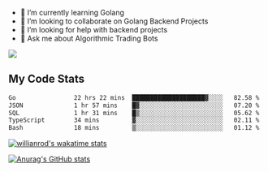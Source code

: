 
- 🌱 I’m currently learning Golang
- 👯 I’m looking to collaborate on Golang Backend Projects
- 🤔 I’m looking for help with backend projects
- 💬 Ask me about Algorithmic Trading Bots

![](https://github-profile-trophy.vercel.app/?username=kevinbarrero)

## My Code Stats

<!--START_SECTION:waka-->

```txt
Go                22 hrs 22 mins  ████████████████████▓░░░░   82.58 %
JSON              1 hr 57 mins    █▓░░░░░░░░░░░░░░░░░░░░░░░   07.20 %
SQL               1 hr 31 mins    █▒░░░░░░░░░░░░░░░░░░░░░░░   05.62 %
TypeScript        34 mins         ▓░░░░░░░░░░░░░░░░░░░░░░░░   02.11 %
Bash              18 mins         ▒░░░░░░░░░░░░░░░░░░░░░░░░   01.12 %
```

<!--END_SECTION:waka-->

[![willianrod's wakatime stats](https://github-readme-stats.vercel.app/api/wakatime?username=holdandup&layout=compact&theme=react&custom_title=Wakatime%20All%20Time%20Stats&langs_count=8)](https://github.com/anuraghazra/github-readme-stats)

[![Anurag's GitHub stats](https://github-readme-stats.vercel.app/api?username=Kevinbarrero)](https://github.com/anuraghazra/github-readme-stats)




